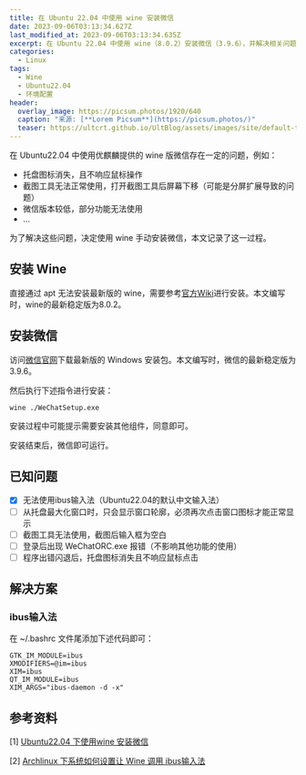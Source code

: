 ```yaml
---
title: 在 Ubuntu 22.04 中使用 wine 安装微信
date: 2023-09-06T03:13:34.627Z
last_modified_at: 2023-09-06T03:13:34.635Z
excerpt: 在 Ubuntu 22.04 中使用 wine（8.0.2）安装微信（3.9.6），并解决相关问题
categories:
  - Linux
tags:
  - Wine
  - Ubuntu22.04
  - 环境配置
header:
  overlay_image: https://picsum.photos/1920/640
  caption: "来源: [**Lorem Picsum**](https://picsum.photos/)"
  teaser: https://ultcrt.github.io/UltBlog/assets/images/site/default-teaser.png
---
```

在 Ubuntu22.04 中使用优麒麟提供的 wine 版微信存在一定的问题，例如：
- 托盘图标消失，且不响应鼠标操作
- 截图工具无法正常使用，打开截图工具后屏幕下移（可能是分屏扩展导致的问题）
- 微信版本较低，部分功能无法使用
- ...

为了解决这些问题，决定使用 wine 手动安装微信，本文记录了这一过程。

## 安装 Wine
直接通过 apt 无法安装最新版的 wine，需要参考[官方Wiki](https://wiki.winehq.org/Ubuntu_zhcn)进行安装。本文编写时，wine的最新稳定版为8.0.2。

## 安装微信
访问[微信官网](https://pc.weixin.qq.com/)下载最新版的 Windows 安装包。本文编写时，微信的最新稳定版为3.9.6。

然后执行下述指令进行安装：
```shell
wine ./WeChatSetup.exe
```

安装过程中可能提示需要安装其他组件，同意即可。

安装结束后，微信即可运行。

## 已知问题
- [x] 无法使用ibus输入法（Ubuntu22.04的默认中文输入法）
- [ ] 从托盘最大化窗口时，只会显示窗口轮廓，必须再次点击窗口图标才能正常显示
- [ ] 截图工具无法使用，截图后输入框为空白
- [ ] 登录后出现 WeChatORC.exe 报错（不影响其他功能的使用）
- [ ] 程序出错闪退后，托盘图标消失且不响应鼠标点击

## 解决方案
### ibus输入法
在 ~/.bashrc 文件尾添加下述代码即可：
```shell
GTK_IM_MODULE=ibus
XMODIFIERS=@im=ibus
XIM=ibus
QT_IM_MODULE=ibus
XIM_ARGS="ibus-daemon -d -x"
```

## 参考资料
[1] [Ubuntu22.04 下使用wine 安装微信](https://juejin.cn/post/7159597506567864327)

[2] [Archlinux 下系统如何设置让 Wine 调用 ibus输入法](https://www.cnblogs.com/itxdm/p/wine.html)























